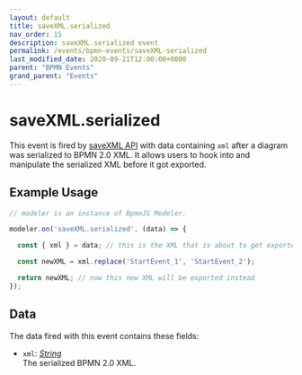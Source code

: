 ```yaml
---
layout: default
title: saveXML.serialized
nav_order: 15
description: saveXML.serialized event
permalink: /events/bpmn-events/saveXML-serialized
last_modified_date: 2020-09-21T12:00:00+0000
parent: "BPMN Events"
grand_parent: "Events"
---
```


# saveXML.serialized

This event is fired by [saveXML API](/general/api-reference/bpmn-js/saveXML) with data containing `xml` after a diagram was serialized to BPMN 2.0 XML. It allows users to hook into and manipulate the serialized XML before it got exported.

## Example Usage

```javascript
// modeler is an instance of BpmnJS Modeler.

modeler.on('saveXML.serialized', (data) => {

  const { xml } = data; // this is the XML that is about to get exported

  const newXML = xml.replace('StartEvent_1', 'StartEvent_2');

  return newXML; // now this new XML will be exported instead
});
```

## Data

The data fired with this event contains these fields:

* `xml`: _[String](#)_ <br>
The serialized BPMN 2.0 XML.
